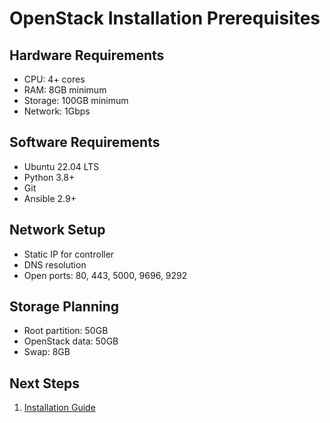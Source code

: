 # OpenStack Installation Prerequisites

## Hardware Requirements
- CPU: 4+ cores
- RAM: 8GB minimum
- Storage: 100GB minimum
- Network: 1Gbps

## Software Requirements
- Ubuntu 22.04 LTS
- Python 3.8+
- Git
- Ansible 2.9+

## Network Setup
- Static IP for controller
- DNS resolution
- Open ports: 80, 443, 5000, 9696, 9292

## Storage Planning
- Root partition: 50GB
- OpenStack data: 50GB
- Swap: 8GB

## Next Steps
1. [Installation Guide](installation.md) 